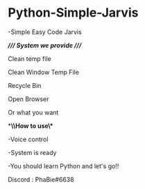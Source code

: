 # Python-Simple-Jarvis

-Simple Easy Code Jarvis

 ***/// System we provide ///***
 
 Clean temp file

 Clean Window Temp File
 
 Recycle Bin
 
 Open Browser
 
 Or what you want
 
 ***\\\How to use\\\***
 
 -Voice control
 
 -System is ready
 
 -You should learn Python and let's go!!
 
 Discord : PhaBie#6638
